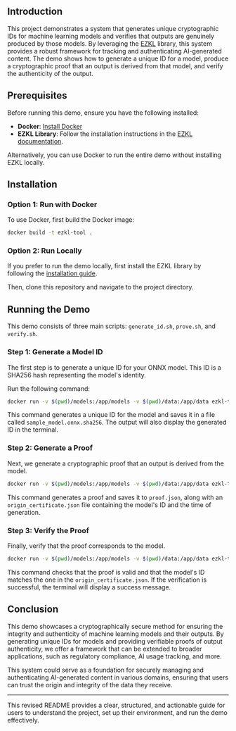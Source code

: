 ## Introduction

This project demonstrates a system that generates unique cryptographic IDs for machine learning models and verifies that outputs are genuinely produced by those models. By leveraging the [EZKL](https://docs.ezkl.xyz/getting_started/) library, this system provides a robust framework for tracking and authenticating AI-generated content. The demo shows how to generate a unique ID for a model, produce a cryptographic proof that an output is derived from that model, and verify the authenticity of the output.

## Prerequisites

Before running this demo, ensure you have the following installed:

- **Docker**: [Install Docker](https://docs.docker.com/get-docker/)
- **EZKL Library**: Follow the installation instructions in the [EZKL documentation](https://docs.ezkl.xyz/installing/).

Alternatively, you can use Docker to run the entire demo without installing EZKL locally.

## Installation

### Option 1: Run with Docker

To use Docker, first build the Docker image:

```bash
docker build -t ezkl-tool .
```

### Option 2: Run Locally

If you prefer to run the demo locally, first install the EZKL library by following the [installation guide](https://docs.ezkl.xyz/installing/).

Then, clone this repository and navigate to the project directory.

## Running the Demo

This demo consists of three main scripts: `generate_id.sh`, `prove.sh`, and `verify.sh`.

### Step 1: Generate a Model ID

The first step is to generate a unique ID for your ONNX model. This ID is a SHA256 hash representing the model's identity.

Run the following command:

```bash
docker run -v $(pwd)/models:/app/models -v $(pwd)/data:/app/data ezkl-tool /app/scripts/generate_id.sh models/sample_model.onnx
```

This command generates a unique ID for the model and saves it in a file called `sample_model.onnx.sha256`. The output will also display the generated ID in the terminal.

### Step 2: Generate a Proof

Next, we generate a cryptographic proof that an output is derived from the model.

```bash
docker run -v $(pwd)/models:/app/models -v $(pwd)/data:/app/data ezkl-tool /app/scripts/prove.sh models/sample_model.onnx data/input.json
```

This command generates a proof and saves it to `proof.json`, along with an `origin_certificate.json` file containing the model's ID and the time of generation.

### Step 3: Verify the Proof

Finally, verify that the proof corresponds to the model.

```bash
docker run -v $(pwd)/models:/app/models -v $(pwd)/data:/app/data ezkl-tool /app/scripts/verify.sh models/sample_model.onnx proof.json origin_certificate.json
```

This command checks that the proof is valid and that the model's ID matches the one in the `origin_certificate.json`. If the verification is successful, the terminal will display a success message.

## Conclusion

This demo showcases a cryptographically secure method for ensuring the integrity and authenticity of machine learning models and their outputs. By generating unique IDs for models and providing verifiable proofs of output authenticity, we offer a framework that can be extended to broader applications, such as regulatory compliance, AI usage tracking, and more.

This system could serve as a foundation for securely managing and authenticating AI-generated content in various domains, ensuring that users can trust the origin and integrity of the data they receive.

--- 

This revised README provides a clear, structured, and actionable guide for users to understand the project, set up their environment, and run the demo effectively.